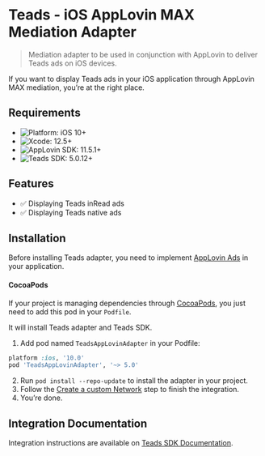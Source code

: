 # Teads - iOS AppLovin MAX Mediation Adapter
> Mediation adapter to be used in conjunction with AppLovin to deliver Teads ads on iOS devices.

If you want to display Teads ads in your iOS application through AppLovin MAX mediation, you’re at the right place.

## Requirements

- ![Platform: iOS 10+](https://img.shields.io/badge/Platform-iOS%2010%2B-blue.svg?style=flat)
- ![Xcode: 12.5+](https://img.shields.io/badge/Xcode-12.5+-blue.svg?style=flat)
- ![AppLovin SDK: 11.5.1+](https://img.shields.io/badge/AppLovin%20SDK-11.5.1+-blue.svg?style=flat)
- ![Teads SDK: 5.0.12+](https://img.shields.io/badge/Teads%20SDK-5.0.12+-blue.svg?style=flat)

## Features

- ✅  Displaying Teads inRead ads
- ✅  Displaying Teads native ads

## Installation

Before installing Teads adapter, you need to implement [AppLovin Ads](https://dash.applovin.com/documentation/mediation/ios/getting-started/integration) in your application.

#### CocoaPods

If your project is managing dependencies through [CocoaPods](https://cocoapods.org/), you just need to add this pod in your `Podfile`.

It will install Teads adapter and Teads SDK.

1. Add pod named `TeadsAppLovinAdapter` in your Podfile:

```ruby
platform :ios, '10.0'
pod 'TeadsAppLovinAdapter', '~> 5.0'
```

2. Run `pod install --repo-update` to install the adapter in your project.
3. Follow the [Create a custom Network](https://support.teads.tv/support/solutions/articles/36000357700-inread-applovin-mediation#create-a-custom-network) step to finish the integration.
4. You’re done.


## Integration Documentation

Integration instructions are available on [Teads SDK Documentation](https://support.teads.tv/support/solutions/articles/36000357700-inread-applovin-mediation).
